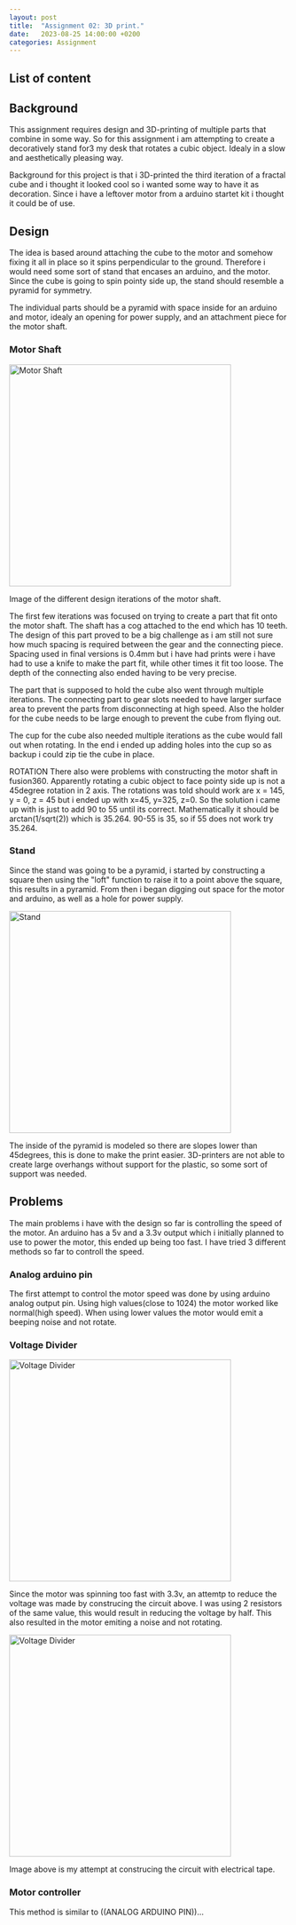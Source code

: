 ```yaml
---
layout: post
title:  "Assignment 02: 3D print."
date:   2023-08-25 14:00:00 +0200
categories: Assignment
---
```


## List of content


## Background 

This assignment requires design and 3D-printing of multiple parts that combine in some way. So for this assignment i am attempting to create a decoratively stand for3 my desk that rotates a cubic object. Idealy in a slow and aesthetically pleasing way. 


Background for this project is that i 3D-printed the third iteration of a fractal cube and i thought it looked cool so i wanted some way to have it as decoration. Since i have a leftover motor from a arduino startet kit i thought it could be of use. 


## Design 

The idea is based around attaching the cube to the motor and somehow fixing it all in place so it spins perpendicular to the ground. Therefore i would need some sort of stand that encases an arduino, and the motor. Since the cube is going to spin pointy side up, the stand should resemble a pyramid for symmetry. 

The individual parts should be a pyramid with space inside for an arduino and motor, idealy an opening for power supply, and an attachment piece for the motor shaft. 


### Motor Shaft

<img src="{{ '/assets/images/motor_shaft.jpg' | prepend: site.baseurl | prepend: site.url}}" alt="Motor Shaft" height=400px/>

Image of the different design iterations of the motor shaft.

The first few iterations was focused on trying to create a part that fit onto the motor shaft. The shaft has a cog attached to the end which has 10 teeth. The design of this part proved to be a big challenge as i am still not sure how much spacing is required between the gear and the connecting piece. Spacing used in final versions is 0.4mm but i have had prints were i have had to use a knife to make the part fit, while other times it fit too loose. The depth of the connecting also ended having to be very precise.

The part that is supposed to hold the cube also went through multiple iterations. The connecting part to gear slots needed to have larger surface area to prevent the parts from disconnecting at high speed. Also the holder for the cube needs to be large enough to prevent the cube from flying out.

The cup for the cube also needed multiple iterations as the cube would fall out when rotating. In the end i ended up adding holes into the cup so as backup i could zip tie the cube in place.

ROTATION
There also were problems with constructing the motor shaft in fusion360. Apparently rotating a cubic object to face pointy side up is not a 45degree rotation in 2 axis. The rotations was told should work are x = 145, y = 0, z = 45 but i ended up with x=45, y=325, z=0. So the solution i came up with is just to add 90 to 55 until its correct. Mathematically it should be arctan(1/sqrt(2)) which is 35.264. 90-55 is 35, so if 55 does not work try 35.264.


### Stand

Since the stand was going to be a pyramid, i started by constructing a square then using the "loft" function to raise it to a point above the square, this results in a pyramid. From then i began digging out space for the motor and arduino, as well as a hole for power supply.

<img src="{{ '/assets/images/stand.gif' | prepend: site.baseurl | prepend: site.url}}" alt="Stand" height=400px/>

The inside of the pyramid is modeled so there are slopes lower than 45degrees, this is done to make the print easier. 3D-printers are not able to create large overhangs without support for the plastic, so some sort of support was needed.


## Problems

The main problems i have with the design so far is controlling the speed of the motor. An arduino has a 5v and a 3.3v output which i initially planned to use to power the motor, this ended up being too fast. I have tried 3 different methods so far to controll the speed.

### Analog arduino pin

The first attempt to control the motor speed was done by using arduino analog output pin. Using high values(close to 1024) the motor worked like normal(high speed). When using lower values the motor would emit a beeping noise and not rotate.


### Voltage Divider

<img src="{{ '/assets/images/voltage_divider.png' | prepend: site.baseurl | prepend: site.url}}" alt="Voltage  Divider" height=400px/>

Since the motor was spinning too fast with 3.3v, an attemtp to reduce the voltage was made by construcing the circuit above. I was using 2 resistors of the same value, this would result in reducing the voltage by half. This also resulted in the motor emiting a noise and not rotating.

<img src="{{ '/assets/images/voltage_divider2.jpg' | prepend: site.baseurl | prepend: site.url}}" alt="Voltage  Divider" height=400px/>

Image above is my attempt at construcing the circuit with electrical tape.


### Motor controller

This method is similar to ((ANALOG ARDUINO PIN))...